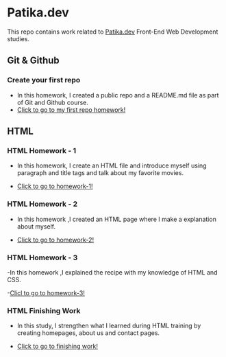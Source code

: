 # Patika.dev

This repo contains work related to [Patika.dev](https://app.patika.dev/) Front-End Web Development studies.

## Git & Github

### Create your first repo

- In this homework, I created a public repo and a README.md file as part of Git and Github course.
- [Click to go to my first repo homework!](https://github.com/yarenkarakus/patika.dev/tree/main/kodluyoruz-ilk-repo)

## HTML

### HTML Homework - 1

- In this homework, I create an HTML file and introduce myself using paragraph and title tags and talk about my favorite movies.

- [Click to go to homework-1!](https://github.com/yarenkarakus/patika.dev/tree/master/html/homework-1)

### HTML Homework - 2

- In this homework ,I created an HTML page where I make a explanation about myself.

- [Click to go to homework-2!](https://github.com/yarenkarakus/patika.dev/tree/master/html/homework-2)

### HTML Homework - 3

-In this homework ,I explained the recipe with my knowledge of HTML and CSS.

-[Clicl to go to homework-3!](https://github.com/yarenkarakus/patika.dev/tree/master/html/homework-3)

### HTML Finishing Work

- In this study, I strengthen what I learned during HTML training by creating homepages, about us and contact pages.

- [Click to go to finishing work!](https://github.com/yarenkarakus/patika.dev/tree/master/html/finishing%20work)
